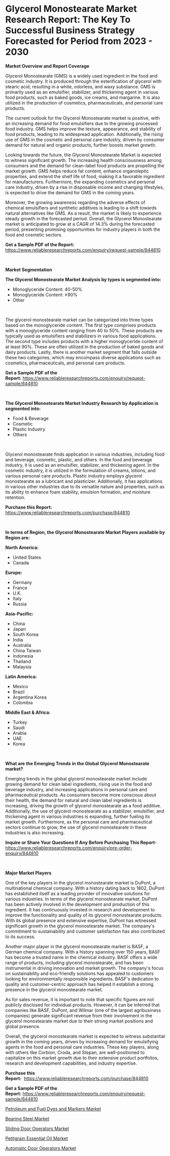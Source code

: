 <p><h1>Glycerol Monostearate Market Research Report: The Key To Successful Business Strategy Forecasted for Period from 2023 - 2030</h1></p><p><strong>Market Overview and Report Coverage</strong></p>
<p><p>Glycerol Monostearate (GMS) is a widely used ingredient in the food and cosmetic industry. It is produced through the esterification of glycerol with stearic acid, resulting in a white, odorless, and waxy substance. GMS is primarily used as an emulsifier, stabilizer, and thickening agent in various food products, such as baked goods, ice creams, and margarine. It is also utilized in the production of cosmetics, pharmaceuticals, and personal care products.</p><p>The current outlook for the Glycerol Monostearate market is positive, with an increasing demand for food emulsifiers due to the growing processed food industry. GMS helps improve the texture, appearance, and stability of food products, leading to its widespread application. Additionally, the rising use of GMS in the cosmetic and personal care industry, driven by consumer demand for natural and organic products, further boosts market growth.</p><p>Looking towards the future, the Glycerol Monostearate Market is expected to witness significant growth. The increasing health consciousness among consumers and the demand for clean-label food products are propelling the market growth. GMS helps reduce fat content, enhance organoleptic properties, and extend the shelf life of food, making it a favorable ingredient for manufacturers. Furthermore, the expanding cosmetics and personal care industry, driven by a rise in disposable income and changing lifestyles, is expected to drive the demand for GMS in the coming years.</p><p>Moreover, the growing awareness regarding the adverse effects of chemical emulsifiers and synthetic additives is leading to a shift towards natural alternatives like GMS. As a result, the market is likely to experience steady growth in the forecasted period. Overall, the Glycerol Monostearate market is anticipated to grow at a CAGR of 14.3% during the forecasted period, presenting promising opportunities for industry players in both the food and cosmetic sectors.</p></p>
<p><strong>Get a Sample PDF of the Report:</strong> <a href="https://www.reliableresearchreports.com/enquiry/request-sample/844810">https://www.reliableresearchreports.com/enquiry/request-sample/844810</a></p>
<p>&nbsp;</p>
<p><strong>Market Segmentation</strong></p>
<p><strong>The Glycerol Monostearate Market Analysis by types is segmented into:</strong></p>
<p><ul><li>Monoglyceride Content: 40-50%</li><li>Monoglyceride Content: ≥90%</li><li>Other</li></ul></p>
<p>&nbsp;</p>
<p><p>The glycerol monostearate market can be categorized into three types based on the monoglyceride content. The first type comprises products with a monoglyceride content ranging from 40 to 50%. These products are typically used as emulsifiers and stabilizers in various food applications. The second type includes products with a higher monoglyceride content of at least 90%. These are often utilized in the production of baked goods and dairy products. Lastly, there is another market segment that falls outside these two categories, which may encompass diverse applications such as cosmetics, pharmaceuticals, and personal care products.</p></p>
<p><strong>Get a Sample PDF of the Report:</strong>&nbsp;<a href="https://www.reliableresearchreports.com/enquiry/request-sample/844810">https://www.reliableresearchreports.com/enquiry/request-sample/844810</a></p>
<p>&nbsp;</p>
<p><strong>The Glycerol Monostearate Market Industry Research by Application is segmented into:</strong></p>
<p><ul><li>Food & Beverage</li><li>Cosmetic</li><li>Plastic Industry</li><li>Others</li></ul></p>
<p>&nbsp;</p>
<p><p>Glycerol monostearate finds application in various industries, including food and beverage, cosmetic, plastic, and others. In the food and beverage industry, it is used as an emulsifier, stabilizer, and thickening agent. In the cosmetic industry, it is utilized in the formulation of creams, lotions, and various personal care products. Plastic industry employs glycerol monostearate as a lubricant and plasticizer. Additionally, it has applications in various other industries due to its versatile nature and properties, such as its ability to enhance foam stability, emulsion formation, and moisture retention.</p></p>
<p><strong>Purchase this Report:</strong>&nbsp; <a href="https://www.reliableresearchreports.com/purchase/844810">https://www.reliableresearchreports.com/purchase/844810</a></p>
<p>&nbsp;</p>
<p><strong>In terms of Region, the Glycerol Monostearate Market Players available by Region are:</strong></p>
<p>
    <p> <strong> North America: </strong>
        <ul>
            <li>United States</li>
            <li>Canada</li>
        </ul>
        </p> 
    <p> <strong> Europe: </strong>
        <ul>
            <li>Germany</li>
            <li>France</li>
            <li>U.K.</li>
            <li>Italy</li>
            <li>Russia</li>
        </ul>
        </p> 
    <p> <strong> Asia-Pacific: </strong>
        <ul>
            <li>China</li>
            <li>Japan</li>
            <li>South Korea</li>
            <li>India</li>
            <li>Australia</li>
            <li>China Taiwan</li>
            <li>Indonesia</li>
            <li>Thailand</li>
            <li>Malaysia</li>
        </ul>
        </p> 
    <p> <strong> Latin America: </strong>
        <ul>
            <li>Mexico</li>
            <li>Brazil</li>
            <li>Argentina Korea</li>
            <li>Colombia</li>
        </ul>
        </p> 
    <p> <strong> Middle East & Africa: </strong>
        <ul>
            <li>Turkey</li>
            <li>Saudi</li>
            <li>Arabia</li>
            <li>UAE</li>
            <li>Korea</li>
        </ul>
    </p>
    </p>
<p>&nbsp;</p>
<p><strong>What are the Emerging Trends in the Global Glycerol Monostearate market?</strong></p>
<p><p>Emerging trends in the global glycerol monostearate market include growing demand for clean label ingredients, rising use in the food and beverage industry, and increasing applications in personal care and pharmaceutical products. As consumers become more conscious about their health, the demand for natural and clean label ingredients is increasing, driving the growth of glycerol monostearate as a food additive. Additionally, the use of glycerol monostearate as a stabilizer, emulsifier, and thickening agent in various industries is expanding, further fueling its market growth. Furthermore, as the personal care and pharmaceutical sectors continue to grow, the use of glycerol monostearate in these industries is also increasing.</p></p>
<p><strong>Inquire or Share Your Questions If Any Before Purchasing This Report</strong>- <a href="https://www.reliableresearchreports.com/enquiry/pre-order-enquiry/844810">https://www.reliableresearchreports.com/enquiry/pre-order-enquiry/844810</a></p>
<p>&nbsp;</p>
<p><strong>Major Market Players</strong></p>
<p><p>One of the key players in the glycerol monostearate market is DuPont, a multinational chemical company. With a history dating back to 1802, DuPont has established itself as a leading provider of innovative solutions for various industries. In terms of the glycerol monostearate market, DuPont has been actively involved in the development and production of this ingredient. It has continuously invested in research and development to improve the functionality and quality of its glycerol monostearate products. With its global presence and extensive expertise, DuPont has witnessed significant growth in the glycerol monostearate market. The company's commitment to sustainability and customer satisfaction has also contributed to its success.</p><p>Another major player in the glycerol monostearate market is BASF, a German chemical company. With a history spanning over 150 years, BASF has become a trusted name in the chemical industry. BASF offers a wide range of products, including glycerol monostearate, and has been instrumental in driving innovation and market growth. The company's focus on sustainability and eco-friendly solutions has appealed to customers looking for environmentally responsible ingredients. BASF's dedication to quality and customer-centric approach has helped it establish a strong presence in the glycerol monostearate market.</p><p>As for sales revenue, it is important to note that specific figures are not publicly disclosed for individual products. However, it can be inferred that companies like BASF, DuPont, and Wilmar (one of the largest agribusiness companies) generate significant revenue from their involvement in the glycerol monostearate market due to their strong market positions and global presence.</p><p>Overall, the glycerol monostearate market is expected to witness substantial growth in the coming years, driven by increasing demand for emulsifying agents in the food and personal care industries. These key players, along with others like Corbion, Croda, and Stepan, are well-positioned to capitalize on this market growth due to their extensive product portfolios, research and development capabilities, and industry expertise.</p></p>
<p><strong>Purchase this Report:</strong>&nbsp;&nbsp;<a href="https://www.reliableresearchreports.com/purchase/844810">https://www.reliableresearchreports.com/purchase/844810</a></p>
<p></p>
<p><strong>Get a Sample PDF of the Report:</strong>&nbsp;<a href="https://www.reliableresearchreports.com/enquiry/request-sample/844810">https://www.reliableresearchreports.com/enquiry/request-sample/844810</a></p>
<p><p><a href="https://github.com/provorikovar/Market-Research-Report-List-1/blob/main/petroleum-and-fuel-dyes-and-markers-market.md">Petroleum and Fuel Dyes and Markers Market</a></p><p><a href="https://github.com/kipkeeva/Market-Research-Report-List-1/blob/main/bearing-steel-market.md">Bearing Steel Market</a></p><p><a href="https://medium.com/@andem140256/sliding-door-operators-market-size-and-market-trends-complete-industry-overview-2023-to-2030-2856a6baff52">Sliding Door Operators Market</a></p><p><a href="https://medium.com/@scottford2001/petitgrain-essential-oil-market-competitive-analysis-market-trends-and-forecast-to-2030-2599fa893fc2">Petitgrain Essential Oil Market</a></p><p><a href="https://medium.com/@landis15236/automatic-door-operators-market-the-key-to-successful-business-strategy-forecast-till-2030-f85e3322380d">Automatic Door Operators Market</a></p></p>